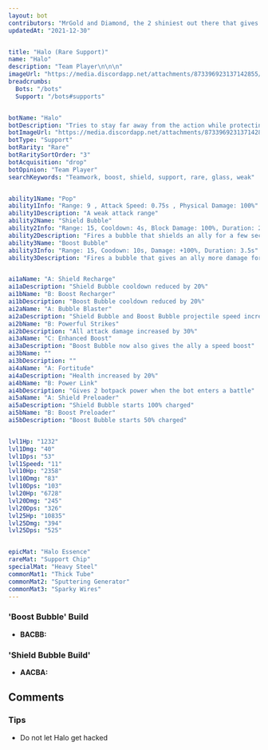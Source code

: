 ```yaml
---
layout: bot
contributors: "MrGold and Diamond, the 2 shiniest out there that gives us light in our darkest moment"
updatedAt: "2021-12-30"


title: "Halo (Rare Support)"
name: "Halo"
description: "Team Player\n\n\n"
imageUrl: "https://media.discordapp.net/attachments/873396923137142855/902076651876253706/Halo.png"
breadcrumbs:
  Bots: "/bots"
  Support: "/bots#supports"


botName: "Halo"
botDescription: "Tries to stay far away from the action while protecting and buffing its allies with bubbles. A real team player"
botImageUrl: "https://media.discordapp.net/attachments/873396923137142855/902076651876253706/Halo.png"
botType: "Support"
botRarity: "Rare"
botRaritySortOrder: "3"
botAcquisition: "drop"
botOpinion: "Team Player"
searchKeywords: "Teamwork, boost, shield, support, rare, glass, weak"


ability1Name: "Pop"
ability1Info: "Range: 9 , Attack Speed: 0.75s , Physical Damage: 100%"
ability1Description: "A weak attack range"
ability2Name: "Shield Bubble"
ability2Info: "Range: 15, Cooldown: 4s, Block Damage: 100%, Duration: 2.5s"
ability2Description: "Fires a bubble that shields an ally for a few seconds"
ability3Name: "Boost Bubble"
ability3Info: "Range: 15, Coodown: 10s, Damage: +100%, Duration: 3.5s"
ability3Description: "Fires a bubble that gives an ally more damage for a few seconds"


ai1aName: "A: Shield Recharge"
ai1aDescription: "Shield Bubble cooldown reduced by 20%"
ai1bName: "B: Boost Recharger"
ai1bDescription: "Boost Bubble cooldown reduced by 20%"
ai2aName: "A: Bubble Blaster"
ai2aDescription: "Shield Bubble and Boost Bubble projectile speed increased by 60%"
ai2bName: "B: Powerful Strikes"
ai2bDescription: "All attack damage increased by 30%"
ai3aName: "C: Enhanced Boost"
ai3aDescription: "Boost Bubble now also gives the ally a speed boost"
ai3bName: ""
ai3bDescription: ""
ai4aName: "A: Fortitude"
ai4aDescription: "Health increased by 20%"
ai4bName: "B: Power Link"
ai4bDescription: "Gives 2 botpack power when the bot enters a battle"
ai5aName: "A: Shield Preloader"
ai5aDescription: "Shield Bubble starts 100% charged"
ai5bName: "B: Boost Preloader"
ai5bDescription: "Boost Bubble starts 50% charged"


lvl1Hp: "1232"
lvl1Dmg: "40"
lvl1Dps: "53"
lvl1Speed: "11"
lvl10Hp: "2358"
lvl10Dmg: "83"
lvl10Dps: "103"
lvl20Hp: "6728"
lvl20Dmg: "245"
lvl20Dps: "326"
lvl25Hp: "10835"
lvl25Dmg: "394"
lvl25Dps: "525"


epicMat: "Halo Essence"
rareMat: "Support Chip"
specialMat: "Heavy Steel"
commonMat1: "Thick Tube"
commonMat2: "Sputtering Generator"
commonMat3: "Sparky Wires"
---
```


### 'Boost Bubble' Build
- **BACBB:** 

### 'Shield Bubble Build'
- **AACBA:** 

## Comments

### Tips
- Do not let Halo get hacked


